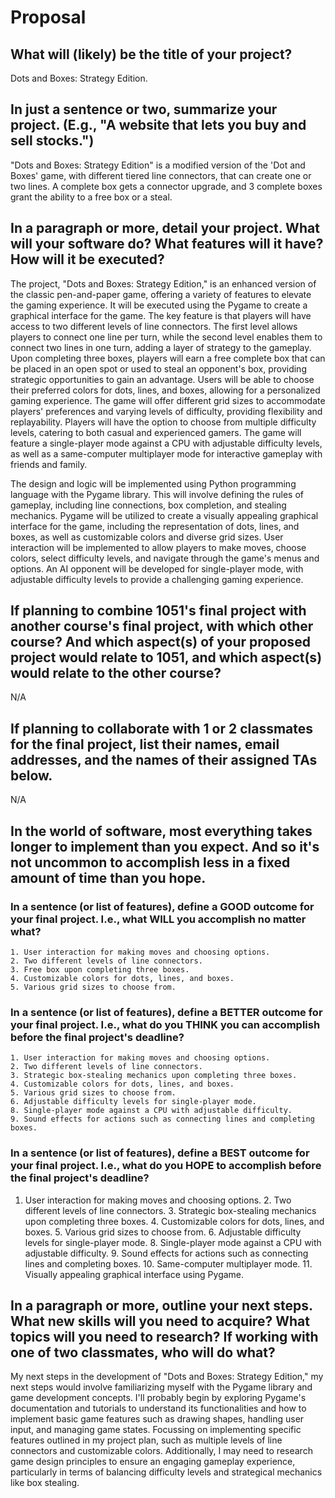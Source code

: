 # Proposal

## What will (likely) be the title of your project?

Dots and Boxes: Strategy Edition.

## In just a sentence or two, summarize your project. (E.g., "A website that lets you buy and sell stocks.")

"Dots and Boxes: Strategy Edition" is a modified version of the 'Dot and Boxes' game, with different tiered line connectors, that can create one or two lines. A complete box gets a connector upgrade, and 3 complete boxes grant the ability to a free box or a steal.


## In a paragraph or more, detail your project. What will your software do? What features will it have? How will it be executed?

The project, "Dots and Boxes: Strategy Edition," is an enhanced version of the classic pen-and-paper game, offering a variety of features to elevate the gaming experience. It will be executed using the Pygame to create a graphical interface for the game. The key feature is that players will have access to two different levels of line connectors. The first level allows players to connect one line per turn, while the second level enables them to connect two lines in one turn, adding a layer of strategy to the gameplay. Upon completing three boxes, players will earn a free complete box that can be placed in an open spot or used to steal an opponent's box, providing strategic opportunities to gain an advantage. Users will be able to choose their preferred colors for dots, lines, and boxes, allowing for a personalized gaming experience. The game will offer different grid sizes to accommodate players' preferences and varying levels of difficulty, providing flexibility and replayability. Players will have the option to choose from multiple difficulty levels, catering to both casual and experienced gamers. The game will feature a single-player mode against a CPU with adjustable difficulty levels, as well as a same-computer multiplayer mode for interactive gameplay with friends and family.

The design and logic will be implemented using Python programming language with the Pygame library. This will involve defining the rules of gameplay, including line connections, box completion, and stealing mechanics. Pygame will be utilized to create a visually appealing graphical interface for the game, including the representation of dots, lines, and boxes, as well as customizable colors and diverse grid sizes. User interaction will be implemented to allow players to make moves, choose colors, select difficulty levels, and navigate through the game's menus and options. An AI opponent will be developed for single-player mode, with adjustable difficulty levels to provide a challenging gaming experience.

## If planning to combine 1051's final project with another course's final project, with which other course? And which aspect(s) of your proposed project would relate to 1051, and which aspect(s) would relate to the other course?

N/A

## If planning to collaborate with 1 or 2 classmates for the final project, list their names, email addresses, and the names of their assigned TAs below.

N/A

## In the world of software, most everything takes longer to implement than you expect. And so it's not uncommon to accomplish less in a fixed amount of time than you hope.

### In a sentence (or list of features), define a GOOD outcome for your final project. I.e., what WILL you accomplish no matter what?

	1. User interaction for making moves and choosing options.
	2. Two different levels of line connectors.
	3. Free box upon completing three boxes.
	4. Customizable colors for dots, lines, and boxes.
	5. Various grid sizes to choose from.

### In a sentence (or list of features), define a BETTER outcome for your final project. I.e., what do you THINK you can accomplish before the final project's deadline?

	1. User interaction for making moves and choosing options.
	2. Two different levels of line connectors.
	3. Strategic box-stealing mechanics upon completing three boxes.
	4. Customizable colors for dots, lines, and boxes.
	5. Various grid sizes to choose from.
	6. Adjustable difficulty levels for single-player mode.
	8. Single-player mode against a CPU with adjustable difficulty.
	9. Sound effects for actions such as connecting lines and completing boxes.
	
### In a sentence (or list of features), define a BEST outcome for your final project. I.e., what do you HOPE to accomplish before the final project's deadline?

1. User interaction for making moves and choosing options.
	2. Two different levels of line connectors.
	3. Strategic box-stealing mechanics upon completing three boxes.
	4. Customizable colors for dots, lines, and boxes.
	5. Various grid sizes to choose from.
	6. Adjustable difficulty levels for single-player mode.
	8. Single-player mode against a CPU with adjustable difficulty.
	9. Sound effects for actions such as connecting lines and completing boxes.
	10. Same-computer multiplayer mode.
	11. Visually appealing graphical interface using Pygame.

## In a paragraph or more, outline your next steps. What new skills will you need to acquire? What topics will you need to research? If working with one of two classmates, who will do what?

My next steps in the development of "Dots and Boxes: Strategy Edition," my next steps would involve familiarizing myself with the Pygame library and game development concepts. I'll probably begin by exploring Pygame's documentation and tutorials to understand its functionalities and how to implement basic game features such as drawing shapes, handling user input, and managing game states. Focussing on implementing specific features outlined in my project plan, such as multiple levels of line connectors and customizable colors. Additionally, I may need to research game design principles to ensure an engaging gameplay experience, particularly in terms of balancing difficulty levels and strategical mechanics like box stealing.





